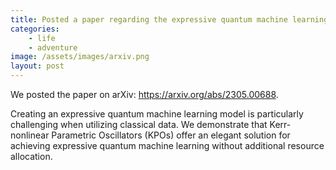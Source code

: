 ```yaml
---
title: Posted a paper regarding the expressive quantum machine learning with KPO.
categories:
    - life
    - adventure
image: /assets/images/arxiv.png
layout: post
---
```


We posted the paper on arXiv: https://arxiv.org/abs/2305.00688. 

Creating an expressive quantum machine learning model is particularly challenging when utilizing classical data. We demonstrate that Kerr-nonlinear Parametric Oscillators (KPOs) offer an elegant solution for achieving expressive quantum machine learning without additional resource allocation.